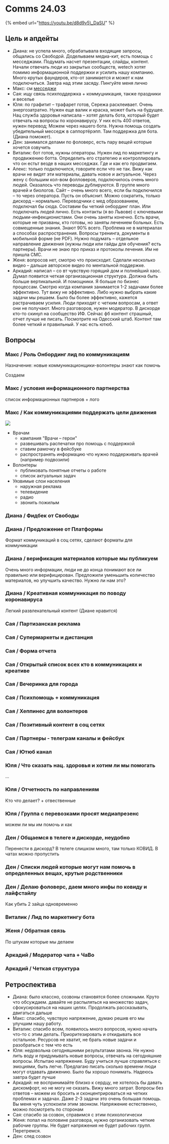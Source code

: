 # Comms 24.03

{% embed url="https://youtu.be/d8d9v5\_DaSU" %}

## Цель и апдейты

* Диана: не успела много, обрабатывала входящие запросы, общались со Свободой. Доделываем медиа-кит, есть помощь с месседжами. Подумать насчет презентации, слайды, контент. Начали отвечать люди из закрытых сообществ, wetech хотят помимо информационной поддержки и усилить нашу компанию. Много крутых фаундеров, кто-от занимается и может к нам подключиться. Завтра над этим засяду. Пингуйте меня лично
* Макс: см [месседжи](./)
* Сая: ищу связь психподдержка + коммуцникация, также праздники и веселье 
* Юля: по графитит – трафарет готов, Сережа расклеивает. Очень энергозатратно. Нужен еще валик и краска, может быть на будущее. Нац служба здоровья написала – хотят делать бота, который будет отвечать на вопросы по коронавирусу. У них есть 400 ответов, нужен перевод; Можем через нашего бота. Нужна помощь создать убедительный месседж в саппортёрэпп. Там поддержка для бота. \(Диана поможет\). 
* Ден: занимался делами по фоловерс, есть пару вещей которые хочется озвучить
* Виталик: бот готов, нужны операторы. Нужен лид по маркетингу и продвижению ботта. Определить его стратегию и контроллировать что он естьт везде в наших месседжах. Где и как его продвигаем.
* Алекс: только подключился, говорите если что не так. Вижу как врачи не видят эти материалы, давать новое и актуальное. Через жену с большим кол-вом фолловеров, подключилось очень много людей. Оказалось что переводы дублируются. В группе много врачей и биологов. Сайт – очень много всего, если бы подключился – то через оператора. Пусть он объяснит. Можно сократить, только дискорд – нормально. Переводчики с мед образованием, подключал бы сюда. Составим бы четкий онбординг план. Или подключать людей лично. Есть контакты \(я во Львове\) с ключевыми людьми-инфекционистами. Они очень заняты конечно. Есть врачи, которые не призваны, кто готовы, но заняты лечением больных. Есть совмещенные знания. Знают 90% всего. Проблема не в материалах а способах распространения. Вопросы тренинга, документы в мобильной форме \(не PDF\). Нужно подумать – отдельное направление движения \(нужны люди или гайды для обучения? есть партнеры\). Врачи не знаю про приказ и протоколы лечения. Им не пришла СМС. 
* Женя: вопросов нет, смотрю что происходит. Сделали несколько видео – дальше авторское видео по ментальной поддержке. 
* Аркадий: написал – со вт чувствую горящий дом и полнейший хаос. Думал появится четкая организационная структура. Должна быть больше вертикальной. И помощники. Я больше по бизнес процессам. Смотрю когда компания занимается 1-2 задачами более эффективно. Тут вижу не эффективно.  Либо нужно выбрать какие задачи мы решаем. Было бы более эффективно, кажется растрачиваем усилия. Люди приходят с четким вопросам, а ответ они не получают. Много разговоров, нужен модератор. В дискорде кто-то скинул на сообщество ИФ. Сейчас фб контент страшный, отчет лучше не писать. Посмотрите на Одесский штаб. Контент там более четкий и правильный. У нас есть ютюб.

## Вопросы

### Макс / Роль Онбординг лид по коммуникациям

Назначение: новые коммуникационщики-волонтеры знают как помочь

Создаем

### Макс / условия информационного партнерства

список информационных партнеров + лого

### Макс / Как коммуникациями поддержать цели движения

![](../../.gitbook/assets/image%20%2814%29.png)

* Врачам
  * кампания "Врачи – герои"
  * развешивать распечатки про помощь с поддержкой
  * ставим рамочку в фейсбуке
  * распространять информацию что нужно поддерживать врачей \(например подвозили\)
* Волонтеры
  * публиковать понятные отчеты о работе
  * список актуальных задач
* Уязвимые слои населения
  * наружная реклама
  * телевидение
  * радио
  * звонить пожилым

### Диана / Фидбек от Свободы



### Диана / Предложение от Платформы

Формат коммуникаций в соц сетях, сделают форматы для коммуникации

### Диана / верификация материалов которые мы публикуем

Очень много информации, люди не до конца понимают все ли правильно или верифицирован. Предложили уменьшить количество материалов, но улучшить качество. Нужно ли нам это?

### Диана / Креативная коммуникация по поводу коронавируса

Легкий развлекательный контент \(Диане нравится\)

### Сая / Партизанская реклама 

### Сая / Супермаркеты и дистанция

### Сая / Форма отчета

### Сая / Открытый список всех кто в коммуникациях и креативе

### Сая / Вечеринка для города

### Сая / Психпомощь + коммуникация

### Сая / Хеппинес для волонтеров

### Сая / Позитивный контент в соц сетях

### Сая / Партнеры - телеграм каналы и фейсбук

### Сая / Ютюб канал

### Юля / Что сказать нац. здоровья и хотим ли мы помогать

...

### Юля / Отчетность по направлениям

Кто что делает? + отвественные

### Юля / Группа с перевозками просят медиапрезенс

можем ли мы им помочь и как

### Ден / Общаемся в телеге и дискорде, неудобно

Перенести в дискорд? В телеге слишком много, там только КОВИД. В чатах можно пропустить

### Ден / Списки людей которые могут нам помочь в определенных вещах, крутые родственники

### Ден / Делаю фоловерс, даем много инфы по ковиду и лайфстайлу

Как убить 2 зайца одновременно

### Виталик / Лид по маркетингу бота

### Женя / Обратная связь

По штукам которые мы делаем

### Аркадий / Модератор чата + ЧаВо

### Аркадий / Четкая структура

## Ретроспектива

* Диана: было классно, созвоны становятся более сложными. Круто что обсуждаем. давайте не распыляться на множество задач, сфокусироваться на наших целях. Продолжать рассказывать, двигаться дальше
* Макс: спасибо, чувствую напряжение, думаю решив его мы улучшим нашу работу. 
* Виталик: спасибо всем, появилось много вопросов, нужно начать что-то с этим делать. Приоритезировать и откидывать все остальное. Ресурсов не хватит, не брать новые задачи и разобраться с тем что есть
* Юля: недовольна сегодняшними результатами звонка. Не нужно лить воду и придумывать новые вопросы, отвечать на сегодняшние вопросы. Испытаю напряжение. Буду учиться лучше справляться с эмоциями, быть легче. Предлагаю писать сколько времени люди могут отдавать движению. Было бы хорошо понимать. Надеюсь завтра будет лучше
* Аркадий: не воспринимайте близко к сердцу, не хотелось бы давать дискомфорт, но не могу не сказать. Вижу много затрат. Вопросы без ответов – можем их бросить и сконцентрироваться на четких проблемах и задачах. Даже 2-3 задачи это очень большая помощь. Вы меня чуть успокоили этим звонком. Напряжение естественно, можно посмотреть по сторонам
* Сая: спасибо за созвон, справимся с этим психологически
* Женя: попал на половине разговора, нужно организовать четкие рабочие группы. Не будет напряжения не будет рабочих групп. Перетремся. 
* Ден: след созвон

